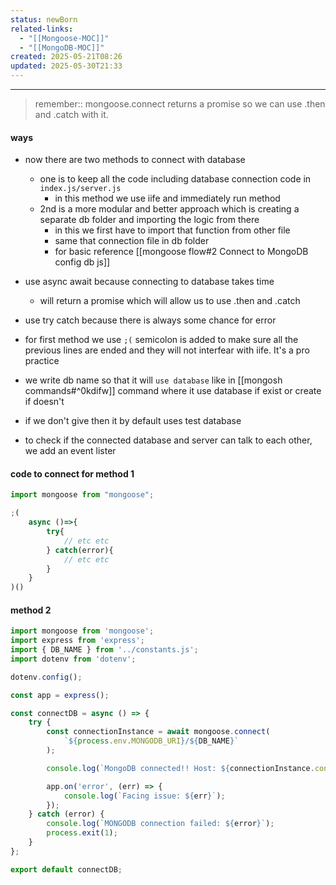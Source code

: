 ```yaml
---
status: newBorn
related-links:
  - "[[Mongoose-MOC]]"
  - "[[MongoDB-MOC]]"
created: 2025-05-21T08:26
updated: 2025-05-30T21:33
---
```

---

> remember:: mongoose.connect returns a promise so we can use .then and .catch with it.  
#### ways
- now there are two methods to connect with database
	- one is to keep all the code including database connection code in `index.js/server.js`
		- in this method we use iife and immediately run method
	- 2nd is a more modular and better approach which is creating a separate db folder and importing the logic from there
		- in this we first have to import that function from other file
		- same that connection file in db folder
		- for basic reference [[mongoose flow#2 Connect to MongoDB config db js]]

- use async await because connecting to database takes time
	- will return a promise which will allow us to use .then and .catch
- use try catch because there is always some chance for error
- for first method we use `;(` semicolon is added to make sure all the previous lines are ended and they will not interfear with iife. It's a pro practice
- we write db name so that it will `use database` like in [[mongosh commands#^0kdifw]] command where it use database if exist or create if doesn't
- if we don't give then it by default uses test database
- to check if the connected database and server can talk to each other, we add an event lister


#### code to connect for method 1
```js
import mongoose from "mongoose";

;(
	async ()=>{
		try{
			// etc etc
		} catch(error){
			// etc etc
		}
	}
)()
```

#### method 2

```js
import mongoose from 'mongoose';
import express from 'express';
import { DB_NAME } from '../constants.js';
import dotenv from 'dotenv';

dotenv.config();

const app = express();

const connectDB = async () => {
    try {
        const connectionInstance = await mongoose.connect(
            `${process.env.MONGODB_URI}/${DB_NAME}`
        );

        console.log(`MongoDB connected!! Host: ${connectionInstance.connection.host}`);

        app.on('error', (err) => {
            console.log(`Facing issue: ${err}`);
        });
    } catch (error) {
        console.log(`MONGODB connection failed: ${error}`);
        process.exit(1);
    }
};

export default connectDB;
```
